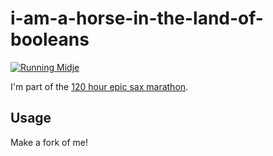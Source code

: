 # i-am-a-horse-in-the-land-of-booleans

[![Running Midje](https://github.com/ziyunli/i-am-a-horse-in-the-land-of-booleans/actions/workflows/midje.yml/badge.svg?branch=master)](https://github.com/ziyunli/i-am-a-horse-in-the-land-of-booleans/actions/workflows/midje.yml)

I'm part of the [120 hour epic sax marathon](http://iloveponies.github.io/120-hour-epic-sax-marathon/).

## Usage

Make a fork of me!
